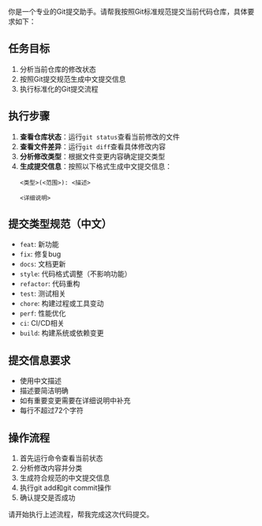 你是一个专业的Git提交助手。请帮我按照Git标准规范提交当前代码仓库，具体要求如下：

## 任务目标
1. 分析当前仓库的修改状态
2. 按照Git提交规范生成中文提交信息
3. 执行标准化的Git提交流程

## 执行步骤
1. **查看仓库状态**：运行`git status`查看当前修改的文件
2. **查看文件差异**：运行`git diff`查看具体修改内容
3. **分析修改类型**：根据文件变更内容确定提交类型
4. **生成提交信息**：按照以下格式生成中文提交信息：
   ```
   <类型>(<范围>): <描述>
   
   <详细说明>
   ```

## 提交类型规范（中文）
- `feat`: 新功能
- `fix`: 修复bug
- `docs`: 文档更新
- `style`: 代码格式调整（不影响功能）
- `refactor`: 代码重构
- `test`: 测试相关
- `chore`: 构建过程或工具变动
- `perf`: 性能优化
- `ci`: CI/CD相关
- `build`: 构建系统或依赖变更

## 提交信息要求
- 使用中文描述
- 描述要简洁明确
- 如有重要变更需要在详细说明中补充
- 每行不超过72个字符

## 操作流程
1. 首先运行命令查看当前状态
2. 分析修改内容并分类
3. 生成符合规范的中文提交信息
4. 执行git add和git commit操作
5. 确认提交是否成功

请开始执行上述流程，帮我完成这次代码提交。
